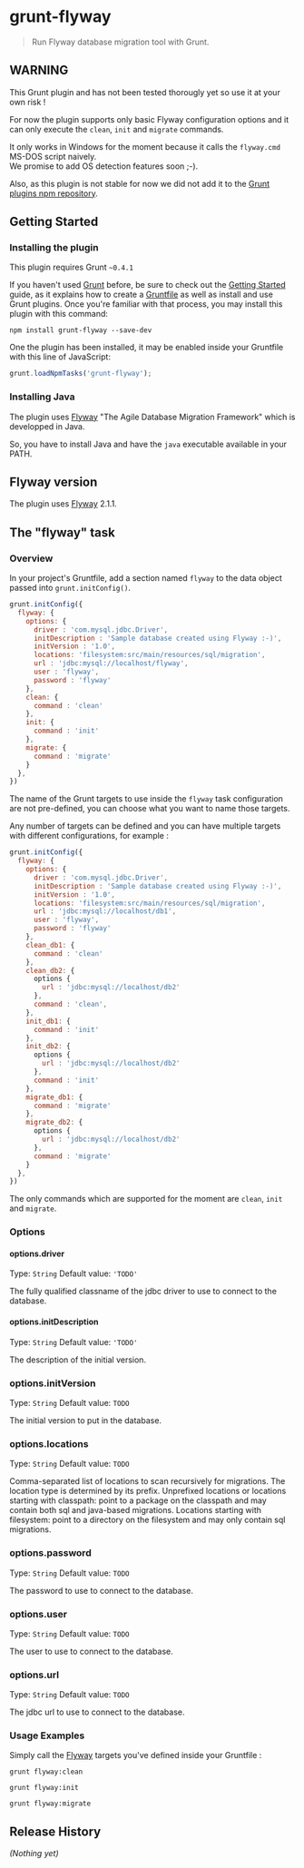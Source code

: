 # grunt-flyway

> Run Flyway database migration tool with Grunt.

## WARNING
This Grunt plugin and has not been tested thorougly yet so use it at your own risk ! 

For now the plugin supports only basic Flyway configuration options and it can only execute the ```clean```, ```init``` and ```migrate``` commands.

It only works in Windows for the moment because it calls the ```flyway.cmd``` MS-DOS script naively.  
We promise to add OS detection features soon ;-).

Also, as this plugin is not stable for now we did not add it to the [Grunt plugins npm repository](http://gruntjs.com/plugins).

## Getting Started

### Installing the plugin
This plugin requires Grunt `~0.4.1`

If you haven't used [Grunt](http://gruntjs.com/) before, be sure to check out the [Getting Started](http://gruntjs.com/getting-started) guide, as it explains how to create a [Gruntfile](http://gruntjs.com/sample-gruntfile) as well as install and use Grunt plugins. Once you're familiar with that process, you may install this plugin with this command:

```shell
npm install grunt-flyway --save-dev
```

One the plugin has been installed, it may be enabled inside your Gruntfile with this line of JavaScript:

```js
grunt.loadNpmTasks('grunt-flyway');
```

### Installing Java
The plugin uses [Flyway](http://flywaydb.org) "The Agile Database Migration Framework" which is developped in Java.

So, you have to install Java and have the ```java``` executable available in your PATH.  

## Flyway version
The plugin uses [Flyway](http://flywaydb.org) 2.1.1. 

## The "flyway" task

### Overview
In your project's Gruntfile, add a section named `flyway` to the data object passed into `grunt.initConfig()`.

```js
grunt.initConfig({
  flyway: {
    options: {
      driver : 'com.mysql.jdbc.Driver',
      initDescription : 'Sample database created using Flyway :-)',
      initVersion : '1.0',
      locations: 'filesystem:src/main/resources/sql/migration',
      url : 'jdbc:mysql://localhost/flyway',
      user : 'flyway',
      password : 'flyway'
    },
    clean: {
      command : 'clean'
    },
    init: {
      command : 'init'
    },
    migrate: {
      command : 'migrate'
    }
  },
})
```

The name of the Grunt targets to use inside the `flyway` task configuration are not pre-defined, you can choose what you want to name those targets.

Any number of targets can be defined and you can have multiple targets with different configurations, for example : 

```js
grunt.initConfig({
  flyway: {
    options: {
      driver : 'com.mysql.jdbc.Driver',
      initDescription : 'Sample database created using Flyway :-)',
      initVersion : '1.0',
      locations: 'filesystem:src/main/resources/sql/migration',
      url : 'jdbc:mysql://localhost/db1',
      user : 'flyway',
      password : 'flyway'
    },
    clean_db1: {
      command : 'clean'
    },
    clean_db2: {
      options {
        url : 'jdbc:mysql://localhost/db2'
      },
      command : 'clean',
    },
    init_db1: {
      command : 'init'
    },
    init_db2: {
      options {
        url : 'jdbc:mysql://localhost/db2'
      },
      command : 'init'
    },
    migrate_db1: {
      command : 'migrate'
    }, 
    migrate_db2: {
      options {
        url : 'jdbc:mysql://localhost/db2'
      },
      command : 'migrate'
    }
  },
})
```

The only commands which are supported for the moment are `clean`, `init` and `migrate`. 

### Options

#### options.driver
Type: `String`
Default value: `'TODO'`

The fully qualified classname of the jdbc driver to use to connect to the database.

#### options.initDescription
Type: `String`
Default value: `'TODO'`

The description of the initial version.

### options.initVersion
Type: `String`
Default value: `TODO`

The initial version to put in the database.

### options.locations
Type: `String`
Default value: `TODO`

Comma-separated list of locations to scan recursively for migrations. The location type is determined by its prefix.
Unprefixed locations or locations starting with classpath: point to a package on the classpath and may contain both sql and java-based migrations.
Locations starting with filesystem: point to a directory on the filesystem and may only contain sql migrations.

### options.password
Type: `String`
Default value: `TODO`

The password to use to connect to the database.

### options.user
Type: `String`
Default value: `TODO`

The user to use to connect to the database.

### options.url
Type: `String`
Default value: `TODO`

The jdbc url to use to connect to the database.

### Usage Examples

Simply call the [Flyway](http://flywaydb.org) targets you've defined inside your Gruntfile : 

```grunt flyway:clean```

```grunt flyway:init```

```grunt flyway:migrate```

## Release History
_(Nothing yet)_
